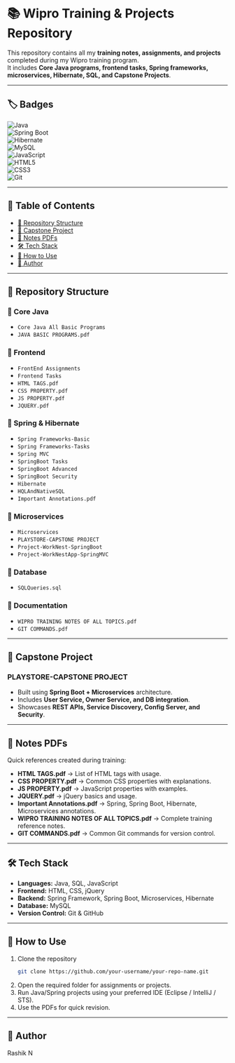 # 📚 Wipro Training & Projects Repository

This repository contains all my **training notes, assignments, and projects** completed during my Wipro training program.  
It includes **Core Java programs, frontend tasks, Spring frameworks, microservices, Hibernate, SQL, and Capstone Projects**.  

---

## 🏷️ Badges
![Java](https://img.shields.io/badge/Java-ED8B00?style=for-the-badge&logo=java&logoColor=white)  
![Spring Boot](https://img.shields.io/badge/Spring%20Boot-6DB33F?style=for-the-badge&logo=springboot&logoColor=white)  
![Hibernate](https://img.shields.io/badge/Hibernate-59666C?style=for-the-badge&logo=hibernate&logoColor=white)  
![MySQL](https://img.shields.io/badge/MySQL-4479A1?style=for-the-badge&logo=mysql&logoColor=white)  
![JavaScript](https://img.shields.io/badge/JavaScript-F7DF1E?style=for-the-badge&logo=javascript&logoColor=black)  
![HTML5](https://img.shields.io/badge/HTML5-E34F26?style=for-the-badge&logo=html5&logoColor=white)  
![CSS3](https://img.shields.io/badge/CSS3-1572B6?style=for-the-badge&logo=css3&logoColor=white)  
![Git](https://img.shields.io/badge/Git-F05032?style=for-the-badge&logo=git&logoColor=white)  

---

## 📑 Table of Contents
- [📂 Repository Structure](#-repository-structure)
- [🚀 Capstone Project](#-capstone-project)
- [📑 Notes PDFs](#-notes-pdfs)
- [🛠️ Tech Stack](#️-tech-stack)
- [📌 How to Use](#-how-to-use)
- [👤 Author](#-author)

---

## 📂 Repository Structure

### 🔹 Core Java
- `Core Java All Basic Programs`
- `JAVA BASIC PROGRAMS.pdf`

### 🔹 Frontend
- `FrontEnd Assignments`
- `Frontend Tasks`
- `HTML TAGS.pdf`
- `CSS PROPERTY.pdf`
- `JS PROPERTY.pdf`
- `JQUERY.pdf`

### 🔹 Spring & Hibernate
- `Spring Frameworks-Basic`
- `Spring Frameworks-Tasks`
- `Spring MVC`
- `SpringBoot Tasks`
- `SpringBoot Advanced`
- `SpringBoot Security`
- `Hibernate`
- `HQLAndNativeSQL`
- `Important Annotations.pdf`

### 🔹 Microservices
- `Microservices`
- `PLAYSTORE-CAPSTONE PROJECT`
- `Project-WorkNest-SpringBoot`
- `Project-WorkNestApp-SpringMVC`

### 🔹 Database
- `SQLQueries.sql`

### 🔹 Documentation
- `WIPRO TRAINING NOTES OF ALL TOPICS.pdf`
- `GIT COMMANDS.pdf`

---

## 🚀 Capstone Project
### **PLAYSTORE-CAPSTONE PROJECT**
- Built using **Spring Boot + Microservices** architecture.  
- Includes **User Service, Owner Service, and DB integration**.  
- Showcases **REST APIs, Service Discovery, Config Server, and Security**.  

---

## 📑 Notes PDFs
Quick references created during training:
- **HTML TAGS.pdf** → List of HTML tags with usage.  
- **CSS PROPERTY.pdf** → Common CSS properties with explanations.  
- **JS PROPERTY.pdf** → JavaScript properties with examples.  
- **JQUERY.pdf** → jQuery basics and usage.  
- **Important Annotations.pdf** → Spring, Spring Boot, Hibernate, Microservices annotations.  
- **WIPRO TRAINING NOTES OF ALL TOPICS.pdf** → Complete training reference notes.  
- **GIT COMMANDS.pdf** → Common Git commands for version control.  

---

## 🛠️ Tech Stack
- **Languages:** Java, SQL, JavaScript  
- **Frontend:** HTML, CSS, jQuery  
- **Backend:** Spring Framework, Spring Boot, Microservices, Hibernate  
- **Database:** MySQL  
- **Version Control:** Git & GitHub  

---

## 📌 How to Use
1. Clone the repository
   ```bash
   git clone https://github.com/your-username/your-repo-name.git
2. Open the required folder for assignments or projects.
3. Run Java/Spring projects using your preferred IDE (Eclipse / IntelliJ / STS).
4. Use the PDFs for quick revision.

---

## 👤 Author

Rashik N
   
   
